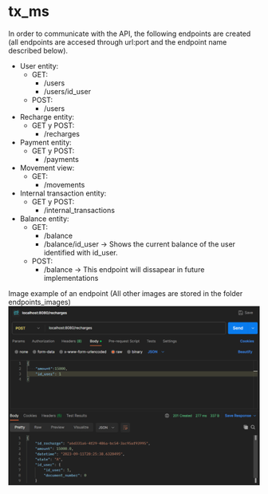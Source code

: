 # tx_ms

In order to communicate with the API, the following endpoints are created (all endpoints are accesed through url:port and the endpoint name described below).

- User entity:
  - GET:
    - /users
    - /users/id_user
  - POST:
    - /users
- Recharge entity:
  - GET y POST:
    - /recharges
- Payment entity:
  - GET y POST:
    - /payments
- Movement view:
  - GET:
    - /movements
- Internal transaction entity:
  - GET y POST:
    - /internal_transactions
- Balance entity:
  - GET:
    - /balance
    - /balance/id_user -> Shows the current balance of the user identified with id_user.
  - POST:
    - /balance -> This endpoint will dissapear in future implementations

Image example of an endpoint (All other images are stored in the folder endpoints_images)
![endpoint recharge](https://github.com/billetinWallet/tx_ms/blob/main/endpoints_images/post_recharges.png)
